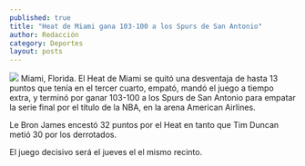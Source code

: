 ```yaml
---
published: true
title: "Heat de Miami gana 103-100 a los Spurs de San Antonio"
author: Redacción
category: Deportes
layout: posts
---
```


![](http://i.imgur.com/wDUNcPxm.jpg)
Miami, Florida. El Heat de Miami se quitó una desventaja de hasta 13 puntos que tenía en el tercer cuarto, empató, mandó el juego a tiempo extra, y terminó por ganar 103-100 a los Spurs de San Antonio para empatar la serie final por el título de la NBA, en la arena American Airlines.

Le Bron James encestó 32 puntos por el Heat en tanto que Tim Duncan metió 30 por los derrotados.

El juego decisivo será el jueves el el mismo recinto.
